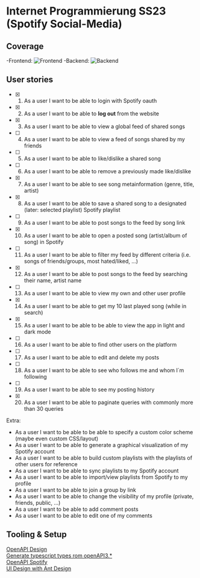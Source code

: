 # Internet Programmierung SS23 (Spotify Social-Media)

## Coverage
-Frontend: ![Frontend](https://github.com/HfT-Projektteam/ip2/blob/frontend/badges/badges/coverage-lines.svg)
-Backend: ![Backend](https://github.com/HfT-Projektteam/ip2/blob/backend/badges/badges/coverage-lines.svg)

## User stories

- [x] 01. As a user I want to be able to login with Spotify oauth
- [x] 02. As a user I want to be able to **log out** from the website 
- [x] 03. As a user I want to be able to view a global feed of shared songs
- [ ] 04. As a user I want to be able to view a feed of songs shared by my friends
- [ ] 05. As a user I want to be able to like/dislike a shared song
- [ ] 06. As a user I want to be able to remove a previously made like/dislike
- [x] 07. As a user I want to be able to see song metainformation (genre, title, artist)
- [x] 08. As a user I want to be able to save a shared song to a designated (later: selected playlist) Spotify playlist
- [ ] 09. As a user I want to be able to post songs to the feed by song link
- [x] 10. As a user I want to be able to open a posted song (artist/album of song) in Spotify
- [ ] 11. As a user I want to be able to filter my feed by different criteria (i.e. songs of friends/groups, most hated/liked, ...)
- [x] 12. As a user I want to be able to post songs to the feed by searching their name, artist name
- [ ] 13. As a user I want to be able to view my own and other user profile
- [x] 14. As a user I want to be able to get my 10 last played song (while in search)
- [x] 15. As a user I want to be able to be able to view the app in light and dark mode
- [ ] 16. As a user I want to be able to find other users on the platform
- [ ] 17. As a user I want to be able to edit and delete my posts
- [ ] 18. As a user I want to be able to see who follows me and whom I´m following
- [ ] 19. As a user I want to be able to see my posting history
- [x] 20. As a user I want to be able to paginate queries with commonly more than 30 queries

Extra:

- As a user I want to be able to be able to specify a custom color scheme (maybe even custom CSS/layout)
- As a user I want to be able to generate a graphical visualization of my Spotify account
- As a user I want to be able to build custom playlists with the playlists of other users for reference
- As a user I want to be able to sync playlists to my Spotify account
- As a user I want to be able to import/view playlists from Spotify to my profile
- As a user I want to be able to join a group by link
- As a user I want to be able to change the visibility of my profile (private, friends, public, ...)
- As a user I want to be able to add comment posts
- As a user I want to be able to edit one of my comments

## Tooling & Setup

[OpenAPI Design](https://stoplight.io/studio) \
[Generate typescript types rom openAPI3.\*](https://github.com/drwpow/openapi-typescript) \
[OpenAPI Spotify](https://github.com/sonallux/spotify-web-api) \
[UI Design with Ant Design](https://ant.design/)
